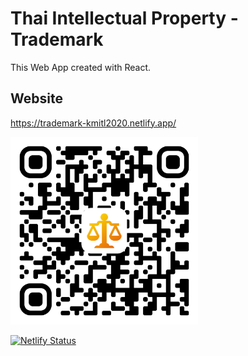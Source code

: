 # Thai Intellectual Property - Trademark
This Web App created with React.

## Website
https://trademark-kmitl2020.netlify.app/

<img src="https://github.com/thanapat722/ThaiIntellectual-TrademarkLaw/blob/master/site-qr.png" width="300px" height="300px"/>

[![Netlify Status](https://api.netlify.com/api/v1/badges/9679d8d0-c80b-45b1-98c1-61f6ef9efd21/deploy-status)](https://app.netlify.com/sites/trademark-kmitl2020/deploys)
